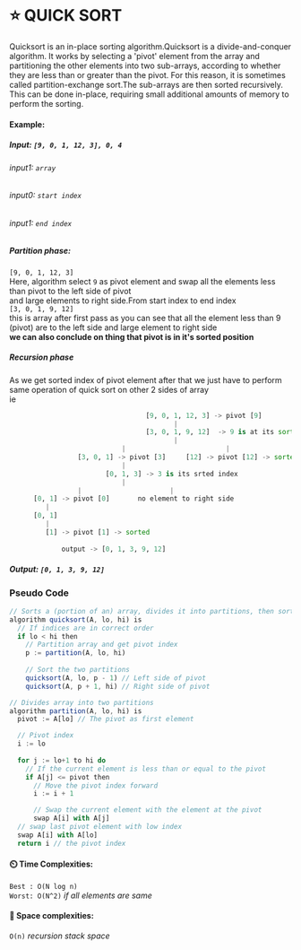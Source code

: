 # ⭐ QUICK SORT

Quicksort is an in-place sorting algorithm.Quicksort is a divide-and-conquer algorithm. 
It works by selecting a 'pivot' element from the array and partitioning the other elements into two sub-arrays, 
according to whether they are less than or greater than the pivot. For this reason, 
it is sometimes called partition-exchange sort.The sub-arrays are then sorted recursively. 
This can be done in-place, requiring small additional amounts of memory to perform the sorting.
#### Example: 

##### Input: `[9, 0, 1, 12, 3], 0, 4` 
###### input1: `array`
###### input0: `start index`
###### input1: `end index`

##### Partition phase: 
`[9, 0, 1, 12, 3]`<br/>
Here, algorithm select `9` as pivot element and swap all the elements less than pivot to the left side of pivot <br/>
and large elements to right side.From start index to end index<br/>
`[3, 0, 1, 9, 12]` <br/>
this is array after first pass as you can see that all the element less than 9 (pivot) are to the left side and large element to right side <br/>
**we can also conclude on thing that pivot is in it's sorted position** <br/>
##### Recursion phase
As we get sorted index of pivot element after that we just have to perform same operation of quick sort on other 2 sides of array <br/>
ie
```py
                                  [9, 0, 1, 12, 3] -> pivot [9]
                                         |
                                  [3, 0, 1, 9, 12]  -> 9 is at its sorted index
                                         |
                            |                         |
                 [3, 0, 1] -> pivot [3]     [12] -> pivot [12] -> sorted           
                            |
                        [0, 1, 3] -> 3 is its srted index
                            |
                 |                      |
      [0, 1] -> pivot [0]       no element to right side
         |
      [0, 1]
         |
         [1] -> pivot [1] -> sorted
               
             output -> [0, 1, 3, 9, 12]
```



##### Output: `[0, 1, 3, 9, 12]`


### Pseudo Code
``` js
// Sorts a (portion of an) array, divides it into partitions, then sorts those
algorithm quicksort(A, lo, hi) is 
  // If indices are in correct order
  if lo < hi then 
    // Partition array and get pivot index
    p := partition(A, lo, hi) 
      
    // Sort the two partitions
    quicksort(A, lo, p - 1) // Left side of pivot
    quicksort(A, p + 1, hi) // Right side of pivot

// Divides array into two partitions
algorithm partition(A, lo, hi) is 
  pivot := A[lo] // The pivot as first element

  // Pivot index
  i := lo 
  
  for j := lo+1 to hi do 
    // If the current element is less than or equal to the pivot
    if A[j] <= pivot then 
      // Move the pivot index forward
      i := i + 1

      // Swap the current element with the element at the pivot
      swap A[i] with A[j] 
  // swap last pivot element with low index
  swap A[i] with A[lo]
  return i // the pivot index
```

#### ⏲️ Time Complexities:
`Best : O(N log n)`
<br/>
`Worst: O(N^2)`  *if all elements are same*

#### 👾 Space complexities:
`O(n)`  *recursion stack space*
